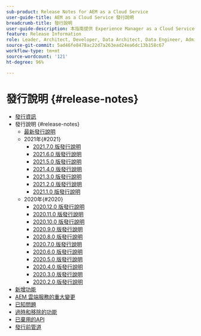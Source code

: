 ```yaml
---
sub-product: Release Notes for AEM as a Cloud Service
user-guide-title: AEM as a Cloud Service 發行說明
breadcrumb-title: 發行說明
user-guide-description: 本指南提供 Experience Manager as a Cloud Service 最新版本的重要資訊，包括新增、過時和移除的功能，以及已知問題。
feature: Release Information
role: Leader, Architect, Developer, Data Architect, Data Engineer, Admin, User
source-git-commit: 5ad46fe8478ac22d7a263ead24ea6dc13b158c67
workflow-type: tm+mt
source-wordcount: '121'
ht-degree: 96%

---
```



# 發行說明 {#release-notes}

+ [發行資訊](/help/release-notes/home.md)
+ 發行說明 {#release-notes}
   + [最新發行說明](/help/release-notes/release-notes-cloud/release-notes-current.md)
   + 2021年{#2021}
      + [2021.7.0 版發行說明](/help/release-notes/release-notes-cloud/2021/release-notes-2021-7-0.md)
      + [2021.6.0 版發行說明](/help/release-notes/release-notes-cloud/2021/release-notes-2021-6-0.md)
      + [2021.5.0 版發行說明](/help/release-notes/release-notes-cloud/2021/release-notes-2021-5-0.md)
      + [2021.4.0 版發行說明](/help/release-notes/release-notes-cloud/2021/release-notes-2021-4-0.md)
      + [2021.3.0 版發行說明](/help/release-notes/release-notes-cloud/2021/release-notes-2021-3-0.md)
      + [2021.2.0 版發行說明](/help/release-notes/release-notes-cloud/2021/release-notes-2021-2-0.md)
      + [2021.1.0 版發行說明](/help/release-notes/release-notes-cloud/2021/release-notes-2021-1-0.md)
   + 2020年{#2020}
      + [2020.12.0 版發行說明](/help/release-notes/release-notes-cloud/2020/release-notes-2020-12-0.md)
      + [2020.11.0 版發行說明](/help/release-notes/release-notes-cloud/2020/release-notes-2020-11-0.md)
      + [2020.10.0 版發行說明](/help/release-notes/release-notes-cloud/2020/release-notes-2020-10-0.md)
      + [2020.9.0 版發行說明](/help/release-notes/release-notes-cloud/2020/release-notes-2020-9-0.md)
      + [2020.8.0 版發行說明](/help/release-notes/release-notes-cloud/2020/release-notes-2020-8-0.md)
      + [2020.7.0 版發行說明](/help/release-notes/release-notes-cloud/2020/release-notes-2020-7-0.md)
      + [2020.6.0 版發行說明](/help/release-notes/release-notes-cloud/2020/release-notes-2020-6-0.md)
      + [2020.5.0 版發行說明](/help/release-notes/release-notes-cloud/2020/release-notes-2020-5-0.md)
      + [2020.4.0 版發行說明](/help/release-notes/release-notes-cloud/2020/release-notes-2020-4-0.md)
      + [2020.3.0 版發行說明](/help/release-notes/release-notes-cloud/2020/release-notes-2020-3-0.md)
      + [2020.2.0 版發行說明](/help/release-notes/release-notes-cloud/2020/release-notes-2020-2-0.md)
+ [新增功能 ](what-is-new.md)
+ [AEM 雲端服務的重大變更](aem-cloud-changes.md)
+ [已知問題](known-issues.md)
+ [過時和移除的功能](deprecated-removed-features.md)
+ [已棄用的API](deprecated-apis.md)
+ [發行前管道](prerelease.md)
